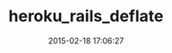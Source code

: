 ---
layout: post
title:  "heroku_rails_deflate"
repo:   "mattolson/heroku_rails_deflate"
date:   2015-02-18 17:06:27
gemurl: http://github.com/mattolson/heroku_rails_deflate
---